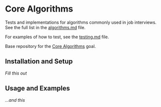 # Core Algorithms

Tests and implementations for algorithms commonly used in job interviews. See the full list in the [algorithms.md](algorithms.md) file.

For examples of how to test, see the [testing.md](testing.md) file.

Base repository for the [Core Algorithms](http://jsdev.learnersguild.org/goals/123) goal.

## Installation and Setup

_Fill this out_

## Usage and Examples

_...and this_
